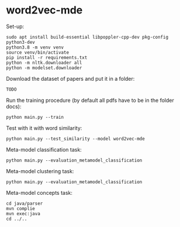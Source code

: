# word2vec-mde

Set-up:
```shell
sudo apt install build-essential libpoppler-cpp-dev pkg-config python3-dev
python3.8 -m venv venv
source venv/bin/activate
pip install -r requirements.txt
python -m nltk.downloader all
python -m modelset.downloader
```

Download the dataset of papers and put it in a folder:
```shell
TODO
```

Run the training procedure (by default all pdfs have to be in the folder docs):
```shell
python main.py --train
```

Test with it with word similarity:
```shell
python main.py --test_similarity --model word2vec-mde
```

Meta-model classification task:
```shell
python main.py --evaluation_metamodel_classification
```

Meta-model clustering task:
```shell
python main.py --evaluation_metamodel_classification
```


Meta-model concepts task:
```shell
cd java/parser
mvn complie
mvn exec:java
cd ../..
```
